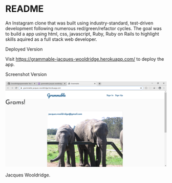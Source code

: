 # README

An Instagram clone that was built using industry-standard, test-driven development following numerous red/green/refactor cycles. The goal was to build a app using html, css, javascript, Ruby, Ruby on Rails to highlight skills aquired as a full stack web developer.

Deployed Version

Visit https://grammable-jacques-wooldridge.herokuapp.com/ to deploy the app.

Screenshot Version

![Grammable App Screenshot](app/images/Grammable_image.png "Screenshot") 

Jacques Wooldridge.